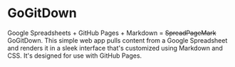 # GoGitDown
Google Spreadsheets + GitHub Pages + Markdown = ~~SpreadPageMark~~ GoGitDown. This simple web app pulls content from a Google Spreadsheet and renders it in a sleek interface that's customized using Markdown and CSS. It's designed for use with GitHub Pages.